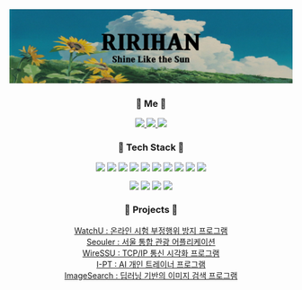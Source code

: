 
<img src="ririhan_sunflower_background4.jpg"/>

<h3 align="center">🌻 Me 🌻</h3>
<p align="center">
    <a href="https://programmer-ririhan.tistory.com/" target="_blank">
    <img src="https://img.shields.io/badge/Blogger-FECC00?style=flat-square&logo=TechBlog&logoColor=white" />
  </a> 
  <a href="https://gainful-bread-fbd.notion.site/COOK-BOOK-e244a588d4fd42c896bc8f427979d5f0" target="_blank">
    <img src="https://img.shields.io/badge/Notion-83B81A?style=flat-square&logo=CookBook&logoColor=white" />
  </a>
  <a href="mailto:ririhan217@gmail.com" target="_blank">
    <img src="https://img.shields.io/badge/Gmail-EA4335?style=flat-square&logo=Mail&logoColor=white" />
  </a>
</p>
</div>

<h3 align="center">🌼 Tech Stack 🌼</h3>
<p align="center">
  <img src="https://img.shields.io/badge/Python-3776AB?style=flat-square&logo=Python&logoColor=white" />
  <img src="https://img.shields.io/badge/Java-007396?style=flat-square&logo=Java&logoColor=white" />
  <img src="https://img.shields.io/badge/C-A8B9CC?style=flat-square&logo=C&logoColor=white" />
  <img src="https://img.shields.io/badge/Kotlin-0095D5?style=flat-square&logo=Kotlin&logoColor=white" />
  <img src="https://img.shields.io/badge/HTML5-E34F26?style=flat-square&logo=HTML5&logoColor=white" />
  <img src="https://img.shields.io/badge/CSS3-1572B6?style=flat-square&logo=CSS3&logoColor=white" />
  <img src="https://img.shields.io/badge/Bootstrap-7952B3?style=flat-square&logo=Bootstrap&logoColor=white" />
  <img src="https://img.shields.io/badge/JavaScript-F7DF1E?style=flat-square&logo=JavaScript&logoColor=white" />
  <img src="https://img.shields.io/badge/jQuery-0769AD?style=flat-square&logo=jQueryt&logoColor=white" />
  <img src="https://img.shields.io/badge/R-276DC3?style=flat-square&logo=R&logoColor=white" />
</p>
<p align="center">
  <img src="https://img.shields.io/badge/Flask-000000?style=flat-square&logo=Flask&logoColor=white" />
  <img src="https://img.shields.io/badge/Android-3DDC84?style=flat-square&logo=Android&logoColor=white" />
  <img src="https://img.shields.io/badge/SQLite-003B57?style=flat-square&logo=SQLite&logoColor=white" />
  <img src="https://img.shields.io/badge/TensorFlow-FF6F00?style=flat-square&logo=TensorFlow&logoColor=white" />
</p>

<h3 align="center">🌳 Projects 🌳</h3>
<p align="center">
  <a href="#">WatchU : 온라인 시험 부정행위 방지 프로그램</a><br>
  <a href="https://github.com/RIANAEH/Seouler">Seouler : 서울 통합 관광 어플리케이션</a><br>
  <a href="https://github.com/RIANAEH/WireSSU">WireSSU : TCP/IP 통신 시각화 프로그램</a><br>
  <a href="https://github.com/RIANAEH/I-PT">I-PT : AI 개인 트레이너 프로그램</a><br>
  <a href="https://github.com/RIANAEH/ImageSearch">ImageSearch : 딥러닝 기반의 이미지 검색 프로그램</a><br>
</p>




<!--
**RIANAEH/RIANAEH** is a ✨ _special_ ✨ repository because its `README.md` (this file) appears on your GitHub profile.

Here are some ideas to get you started:

- 🔭 I’m currently working on ...
- 🌱 I’m currently learning ...
- 👯 I’m looking to collaborate on ...
- 🤔 I’m looking for help with ...
- 💬 Ask me about ...
- 📫 How to reach me: ...
- 😄 Pronouns: ...
- ⚡ Fun fact: ...

  <img src="https://img.shields.io/badge/[아이콘 이름]-[배경색]?style=flat-square&logo=[내용]&logoColor=white" />
-->
